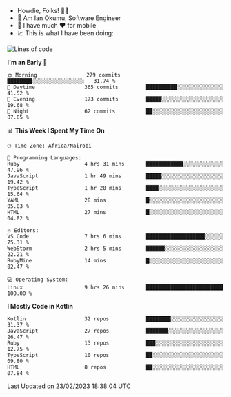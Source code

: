 
* Howdie, Folks! 👋🤓
* 🤪 Am Ian Okumu, Software Engineer
* 📱 I have much ❤️ for mobile
* 📈 This is what I have been doing:
  
<!-- <a href="https://otsembo.github.io/OtsemboPortfolio/" style="margin-right:.5%; margin-top=.5%;">
  <img align="center" src="https://github-readme-stats.vercel.app/api/top-langs/?username=otsembo&layout=compact" />
</a> -->

<!--START_SECTION:waka-->
![Lines of code](https://img.shields.io/badge/From%20Hello%20World%20I%27ve%20Written-2.5%20million%20lines%20of%20code-blue)

**I'm an Early 🐤** 

```text
🌞 Morning                279 commits         ████████░░░░░░░░░░░░░░░░░   31.74 % 
🌆 Daytime                365 commits         ██████████░░░░░░░░░░░░░░░   41.52 % 
🌃 Evening                173 commits         █████░░░░░░░░░░░░░░░░░░░░   19.68 % 
🌙 Night                  62 commits          ██░░░░░░░░░░░░░░░░░░░░░░░   07.05 % 
```


📊 **This Week I Spent My Time On** 

```text
🕑︎ Time Zone: Africa/Nairobi

💬 Programming Languages: 
Ruby                     4 hrs 31 mins       ████████████░░░░░░░░░░░░░   47.96 % 
JavaScript               1 hr 49 mins        █████░░░░░░░░░░░░░░░░░░░░   19.42 % 
TypeScript               1 hr 28 mins        ████░░░░░░░░░░░░░░░░░░░░░   15.64 % 
YAML                     28 mins             █░░░░░░░░░░░░░░░░░░░░░░░░   05.03 % 
HTML                     27 mins             █░░░░░░░░░░░░░░░░░░░░░░░░   04.82 % 

🔥 Editors: 
VS Code                  7 hrs 6 mins        ███████████████████░░░░░░   75.31 % 
WebStorm                 2 hrs 5 mins        ██████░░░░░░░░░░░░░░░░░░░   22.21 % 
RubyMine                 14 mins             █░░░░░░░░░░░░░░░░░░░░░░░░   02.47 % 

💻 Operating System: 
Linux                    9 hrs 26 mins       █████████████████████████   100.00 % 
```

**I Mostly Code in Kotlin** 

```text
Kotlin                   32 repos            ████████░░░░░░░░░░░░░░░░░   31.37 % 
JavaScript               27 repos            ███████░░░░░░░░░░░░░░░░░░   26.47 % 
Ruby                     13 repos            ███░░░░░░░░░░░░░░░░░░░░░░   12.75 % 
TypeScript               10 repos            ██░░░░░░░░░░░░░░░░░░░░░░░   09.80 % 
HTML                     8 repos             ██░░░░░░░░░░░░░░░░░░░░░░░   07.84 % 
```




 Last Updated on 23/02/2023 18:38:04 UTC
<!--END_SECTION:waka-->

<br />
<br />
<br />
<br />
<br />
  
  </div>
<!---
otsembo/otsembo is a ✨ special ✨ repository because its `README.md` (this file) appears on your GitHub profile.
You can click the Preview link to take a look at your changes.
--->
